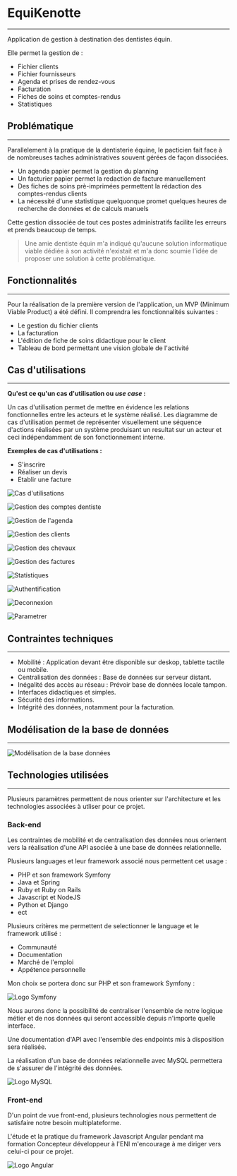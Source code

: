 # EquiKenotte
---------------------------------------
Application de gestion à destination des dentistes équin.

Elle permet la gestion de :
* Fichier clients
* Fichier fournisseurs
* Agenda et prises de rendez-vous
* Facturation
* Fiches de soins et comptes-rendus
* Statistiques

## Problématique
-----------------------------------
Parallelement à la pratique de la dentisterie équine, le pacticien fait face à de nombreuses taches administratives souvent gérées de façon dissociées.
* Un agenda papier permet la gestion du planning
* Un facturier papier permet la redaction de facture manuellement
* Des fiches de soins prè-imprimées permettent la rédaction des comptes-rendus clients
* La nécessité d'une statistique quelquonque promet quelques heures de recherche de données et de calculs manuels

Cette gestion dissociée de tout ces postes administratifs facilite les erreurs et prends beaucoup de temps.

> Une amie dentiste équin m'a indiqué qu'aucune solution informatique viable dédiée à son activité n'existait et m'a donc soumie l'idée de proposer une solution à cette problématique.

## Fonctionnalités
----
Pour la réalisation de la première version de l'application, un MVP (Minimum Viable Product) a été défini. Il comprendra les fonctionnalités suivantes :
* Le gestion du fichier clients
* La facturation
* L'édition de fiche de soins didactique pour le client
* Tableau de bord permettant une vision globale de l'activité

## Cas d'utilisations
------------
**Qu'est ce qu'un cas d'utilisation ou *use case* :**

Un cas d'utilisation permet de mettre en évidence les relations fonctionnelles entre les acteurs et le système réalisé. 
Les diagramme de cas d'utilisation permet de représenter visuellement une séquence d'actions réalisées par un système produisant un resultat sur un acteur et ceci indépendamment de son fonctionnement interne.

**Exemples de cas d'utilisations :**
* S'inscrire
* Réaliser un devis
* Etablir une facture

![Cas d'utilisations](imagesDocumentation/umlGeneral.png)

![Gestion des comptes dentiste](imagesDocumentation/gestionComptesDentistes.png)

![Gestion de l'agenda](imagesDocumentation/gestionAgenda.png)

![Gestion des clients](imagesDocumentation/gestionClients.png)

![Gestion des chevaux](imagesDocumentation/gestionChevaux.png)

![Gestion des factures](imagesDocumentation/gestionFactures.png)

![Statistiques](imagesDocumentation/statistiques.png)

![Authentification](imagesDocumentation/authentification.png)

![Deconnexion](imagesDocumentation/deconnexion.png)

![Parametrer](imagesDocumentation/parametrer.png)

## Contraintes techniques
---------

* Mobilité : Application devant être disponible sur deskop, tablette tactile ou mobile.
* Centralisation des données : Base de données sur serveur distant.
* Inégalité des accès au réseau : Prévoir base de données locale tampon.
* Interfaces didactiques et simples.
* Sécurité des informations.
* Intégrité des données, notamment pour la facturation.

## Modélisation de la base de données 
--------
![Modélisation de la base données](imagesDocumentation/baseDeDonnees.png)


## Technologies utilisées
------------
Plusieurs paramètres permettent de nous orienter sur l'architecture et les technologies associées à utliser pour ce projet.

### Back-end

Les contraintes de mobilité et de centralisation des données nous orientent vers la réalisation d'une API asociée à une base de données relationnelle.

Plusieurs languages et leur framework associé nous permettent cet usage :
* PHP et son framework Symfony
* Java et Spring
* Ruby et Ruby on Rails
* Javascript et NodeJS
* Python et Django
* ect

Plusieurs critères me permettent de selectionner le language et le framework utilisé :

* Communauté
* Documentation
* Marché de l'emploi
* Appétence personnelle

Mon choix se portera donc sur PHP et son framework Symfony :

![Logo Symfony](https://symfony.com/logos/symfony_black_02.png)

Nous aurons donc la possibilité de centraliser l'ensemble de notre logique métier et de nos données qui seront accessible depuis n'importe quelle  interface.

Une documentation d'API avec l'ensemble des endpoints mis à disposition sera réalisée.

La réalisation d'un base de données relationnelle avec MySQL permettera de s'assurer de l'intégrité des données.

![Logo MySQL](https://www.mysql.com/common/logos/logo-mysql-170x115.png)

### Front-end

D'un point de vue front-end, plusieurs technologies nous permettent de satisfaire notre besoin multiplateforme.

L'étude et la pratique du framework Javascript Angular pendant ma formation Concepteur développeur à l'ENI m'encourage à me diriger vers celui-ci pour ce projet.

![Logo Angular](https://angular.io/assets/images/logos/angularjs/AngularJS-Shield.svg)




